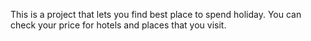 ﻿This is a project that lets you find best place to spend holiday. You can check your price for hotels and places that you visit.
 